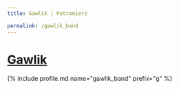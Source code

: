 ```yaml
---
title: Gawlik | Patromierz

permalink: /gawlik_band
---
```


# [Gawlik](https://patronite.pl/gawlik_band)

{% include profile.md name="gawlik_band" prefix="g" %}
